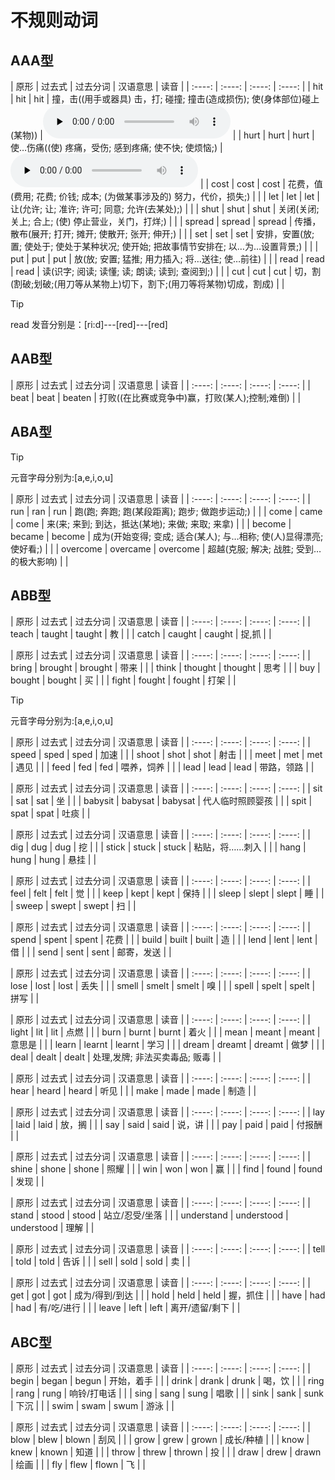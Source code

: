 # 不规则动词

## AAA型
<!--sec data-title="2H花钱让3S放下读书去切割" data-id="section0" data-show=true ces-->
|  原形  | 过去式  | 过去分词  | 汉语意思  | 读音  |
| :----: | :----: | :----: | :----: |
| hit  | hit | hit | 撞，击((用手或器具) 击，打; 碰撞; 撞击(造成损伤); 使(身体部位)碰上(某物)) |<audio id="audio" controls="controls" preload="none"><source src="audio/appendixes-audio-2/2.4_5_elem_murph.mp3"></audio> |
| hurt  | hurt | hurt | 使…伤痛((使) 疼痛，受伤; 感到疼痛; 使不快; 使烦恼;) |<audio id="audio" controls="controls" preload="none"><source src="audio/appendixes-audio-2/2.4_7_elem_murph.mp3"></audio> |
| cost  | cost | cost | 花费，值(费用; 花费; 价钱; 成本; (为做某事涉及的) 努力，代价，损失;) | |
| let  | let | let | 让(允许; 让; 准许; 许可; 同意; 允许(去某处);) | |
| shut  | shut | shut | 关闭(关闭; 关上; 合上; (使) 停止营业，关门，打烊;) | |
| spread  | spread | spread | 传播，散布(展开; 打开; 摊开; 使散开; 张开; 伸开;) | |
| set  | set | set | 安排，安置(放; 置; 使处于; 使处于某种状况; 使开始; 把故事情节安排在; 以…为…设置背景;) | |
| put  | put | put | 放(放; 安置; 猛推; 用力插入; 将…送往; 使…前往) | |
| read  | read | read | 读(识字; 阅读; 读懂; 读; 朗读; 读到; 查阅到;) | |
| cut  | cut | cut | 切，割(割破;划破;(用刀等从某物上)切下，割下;(用刀等将某物)切成，割成) | |
>[!TIP]
>read 发音分别是：[ri:d]---[red]---[red]
<!--endsec-->

## AAB型
<!--sec data-title="打败天下无敌手，分词加en" data-id="section1" data-show=true ces-->
|  原形  | 过去式  | 过去分词  | 汉语意思  | 读音  |
| :----: | :----: | :----: | :----: |
| beat  | beat | beaten | 打败((在比赛或竞争中)赢，打败(某人);控制;难倒) | |
<!--endsec-->

## ABA型
<!--sec data-title="跑、来、成为、杨超越,过去式的元音字母变成a" data-id="section2" data-show=true ces-->
>[!TIP]
>元音字母分别为:[a,e,i,o,u]

|  原形  | 过去式  | 过去分词  | 汉语意思  | 读音  |
| :----: | :----: | :----: | :----: |
| run  | ran | run | 跑(跑; 奔跑; 跑(某段距离); 跑步; 做跑步运动;) | |
|  come  | came | come |  来(来; 来到; 到达，抵达(某地); 来做; 来取; 来拿) | |
| become  | became | become | 成为(开始变得; 变成; 适合(某人); 与…相称; 使(人)显得漂亮; 使好看;) | |
| overcome  | overcame | overcome | 超越(克服; 解决; 战胜; 受到…的极大影响) | |
<!--endsec-->

## ABB型
<!--sec data-title="教书被抓，有a则a, aught" data-id="section3" data-show=true ces-->
|  原形  | 过去式  | 过去分词  | 汉语意思  | 读音  |
| :----: | :----: | :----: | :----: |
| teach  | taught | taught | 教 | |
|  catch  | caught | caught |  捉,抓 | |
<!--endsec-->


<!--sec data-title="带来(了钱)想买(个东西去)打架，无a则o, ought" data-id="section4" data-show=true ces-->
|  原形  | 过去式  | 过去分词  | 汉语意思  | 读音  |
| :----: | :----: | :----: | :----: |
| bring  | brought | brought | 带来 | |
|  think  | thought | thought |  思考 | |
|  buy  | bought | bought |  买 | |
|  fight  | fought | fought |  打架 | |
<!--endsec-->

<!--sec data-title="加速射击遇见(了)喂牛领导，“过去时&分词”后一个元音字母去掉" data-id="section5" data-show=true ces-->
>[!TIP]
>元音字母分别为:[a,e,i,o,u]

|  原形  | 过去式  | 过去分词  | 汉语意思  | 读音  |
| :----: | :----: | :----: | :----: |
| speed  | sped | sped | 加速 | |
| shoot  | shot | shot | 射击 | |
| meet  | met | met | 遇见 | |
| feed  | fed | fed | 喂养，饲养 | |
| lead  | lead | lead | 带路，领路 | |
<!--endsec-->

<!--sec data-title="坐下临时照看（想）吐痰，“过分”i变a" data-id="section6" data-show=true ces-->
|  原形  | 过去式  | 过去分词  | 汉语意思  | 读音  |
| :----: | :----: | :----: | :----: |
| sit  | sat | sat | 坐 | |
| babysit  | babysat | babysat | 代人临时照顾婴孩 | |
| spit  | spat | spat | 吐痰 | |
<!--endsec-->

<!--sec data-title="挖刺（粘贴）悬挂，原形中间的元音字母变成u" data-id="section7" data-show=true ces-->
|  原形  | 过去式  | 过去分词  | 汉语意思  | 读音  |
| :----: | :----: | :----: | :----: |
| dig  | dug | dug | 挖 | |
| stick  | stuck | stuck | 粘贴，将……刺入 | |
| hang  | hung | hung | 悬挂 | |
<!--endsec-->

<!--sec data-title="我觉得，卫生靠平时保持，睡觉时就不要想着扫地了(eep,eel中间去个e末尾加个t)" data-id="section8" data-show=true ces-->
|  原形  | 过去式  | 过去分词  | 汉语意思  | 读音  |
| :----: | :----: | :----: | :----: |
| feel  | felt | felt | 觉 | |
| keep  | kept | kept | 保持 | |
| sleep | slept | slept | 睡 | |
| sweep  | swept | swept | 扫 | |
<!--endsec-->

<!--sec data-title="我花钱建造的房子可以借给你不能送给你,“过分”都是原形末尾的d变t" data-id="section9" data-show=true ces-->
|  原形  | 过去式  | 过去分词  | 汉语意思  | 读音  |
| :----: | :----: | :----: | :----: |
| spend  | spent | spent | 花费 | |
| build  | built | built | 造 | |
| lend | lent | lent | 借 | |
| send  | sent | sent | 邮寄，发送 | |
<!--endsec-->

<!--sec data-title="丢失闻拼写 原形末尾的字母换成t" data-id="section10" data-show=true ces-->
|  原形  | 过去式  | 过去分词  | 汉语意思  | 读音  |
| :----: | :----: | :----: | :----: |
| lose  | lost | lost | 丢失 | |
| smell  | smelt | smelt | 嗅 | |
| spell | spelt | spelt | 拼写 | |
<!--endsec-->

<!--sec data-title="‘燃烧’意思是什么？我没有学会，我做梦了，该怎么对付(“过分”原形后面加个t)" data-id="section11" data-show=true ces-->
|  原形  | 过去式  | 过去分词  | 汉语意思  | 读音  |
| :----: | :----: | :----: | :----: |
| light  | lit | lit | 点燃 | |
| burn  | burnt | burnt | 着火 | |
| mean  | meant | meant | 意思是 | |
| learn  | learnt | learnt | 学习 | |
| dream  | dreamt | dreamt | 做梦 | |
| deal  | dealt | dealt | 处理,发牌; 非法买卖毒品; 贩毒 | |
<!--endsec-->

<!--sec data-title="听见“过分”直接加个d, 制造是k变d" data-id="section12" data-show=true ces-->
|  原形  | 过去式  | 过去分词  | 汉语意思  | 读音  |
| :----: | :----: | :----: | :----: |
| hear  | heard | heard | 听见 | |
| make  | made | made | 制造 | |
<!--endsec-->

<!--sec data-title="一只下蛋的鹅说：“赶快付钱” (ay变成aid)" data-id="section13" data-show=true ces-->
|  原形  | 过去式  | 过去分词  | 汉语意思  | 读音  |
| :----: | :----: | :----: | :----: |
| lay  | laid | laid | 放，搁 | |
| say  | said | said | 说，讲 | |
| pay  | paid | paid | 付报酬 | |
<!--endsec-->

<!--sec data-title="照耀赢了，i变o，`发现`i变为ou" data-id="section14" data-show=true ces-->
|  原形  | 过去式  | 过去分词  | 汉语意思  | 读音  |
| :----: | :----: | :----: | :----: |
| shine  | shone | shone | 照耀 | |
| win  | won | won | 赢 | |
| find  | found | found | 发现 | |
<!--endsec-->

<!--sec data-title="站立理解an变为oo" data-id="section15" data-show=true ces-->
|  原形  | 过去式  | 过去分词  | 汉语意思  | 读音  |
| :----: | :----: | :----: | :----: |
| stand  | stood | stood | 站立/忍受/坐落 | |
| understand  | understood | understood | 理解 | |
<!--endsec-->

<!--sec data-title="告诉卖,ell变old" data-id="section16" data-show=true ces-->
|  原形  | 过去式  | 过去分词  | 汉语意思  | 读音  |
| :----: | :----: | :----: | :----: |
| tell  | told | told | 告诉 | |
| sell  | sold | sold | 卖 | |
<!--endsec-->

<!--sec data-title="得到握住e,o互换，have的ve变为d, leave的ave变为ft" data-id="section17" data-show=true ces-->
|  原形  | 过去式  | 过去分词  | 汉语意思  | 读音  |
| :----: | :----: | :----: | :----: |
| get  | got | got | 成为/得到/到达 | |
| hold  | held | held | 握，抓住 | |
| have  | had | had | 有/吃/进行 | |
| leave  | left | left | 离开/遗留/剩下 | |
<!--endsec-->

## ABC型

<!--sec data-title="游泳喝酒唱歌开始打电话（谁知）下沉了。i-a-u(原形中含有字母i，在过去式中变为a，在过去分词中变为u。)" data-id="section18" data-show=true ces-->
|  原形  | 过去式  | 过去分词  | 汉语意思  | 读音  |
| :----: | :----: | :----: | :----: |
| begin  | began | begun | 开始，着手 | |
| drink  | drank | drunk | 喝，饮 | |
| ring  | rang | rung | 响铃/打电话 | |
| sing  | sang | sung | 唱歌 | |
| sink  | sank | sunk | 下沉 | |
| swim  | swam | swum | 游泳 | |
<!--endsec-->

<!--sec data-title="长大后才知道,不要乱扔,乱吹,乱画,(过变ew,分加n(以字母ow或aw结尾的动词，在过去式中变成ew，过去分词则在原形后加-n。）)" data-id="section19" data-show=true ces-->
|  原形  | 过去式  | 过去分词  | 汉语意思  | 读音  |
| :----: | :----: | :----: | :----: |
| blow  | blew | blown | 刮风 | |
| grow  | grew | grown | 成长/种植 | |
| know  | knew | known | 知道 | |
| throw  | threw | thrown | 投 | |
| draw  | drew | drawn | 绘画 | |
| fly  | flew | flown | 飞 | |
<!--endsec-->

<!-- 


口诀21：

生育穿戴，ear过变ore,分变orn(原形-ear，过去式-ore，过去分词-orn。)(2个单词）

bear（生育）---bore---born

wear（穿）---wore---worn

口诀22：

偷盗醒来结冰打破选择说忘记，过去元音变成o,偷盗打破说未成还要e尾随，分词“过”后加n。（7个单词）

break（打破）---broke---broken,

choose（选择）---chose---chosen,

freeze（结冰）---froze---frozen,

speak(说)---spoke---spoken,

forget(忘记)---forgot---forgotten,

steal（偷盗）---stole---stolen,

wake(醒来)---woke---woken,

注意：忘记分词要双写t

口诀23：

升起驾驶骑车写字,过i变o（眼睁大），分加en, 注意骑车写字双写辅音（d和t)。（4个单词）

rise(升起/出现)---rose----risen

drive（驾驶/驱赶）---drove---driven

ride(骑)---rode---ridden

write(写)---wrote---written

口诀24：

规则的撒谎，不规则的躺，躺下就下蛋，下蛋不规则。（3个单词）

lie（躺/平放/位于）---lay---lain,

lie (撒谎、说谎)---lied---lied

lay (放置，产卵，下蛋)---laid---laid

口诀25：

是给吃看见落下，隐藏弄错摇动拿，分词结尾是en。(9个单词）

be(是)---was/were---been

give（给）---gave---given

eat(吃)---ate---eaten

see（看见）---saw---seen

fall(落下)---fell---fallen

hide(隐藏)---hid---hidden

mistake（弄错）---mistook---mistaken

shake（摇动）---shook---shaken

take(拿)---took---taken

口诀26：其他变化形式（3个）

do, did, done, go, went, gone, 我们常常见；show,showed,shown展示看

do（做/干）---did---done

go（去/到达）---went---gone

show(出示)---showed---shown

没有过去分词的动词（情态动词）

口诀27：

can（能/可能）---could,may（可以/可能）---might

shall(将/会)---should,will(将/愿意)---would -->
